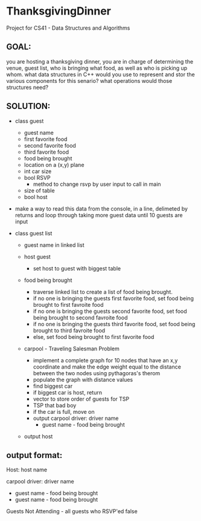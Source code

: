 # ThanksgivingDinner
Project for CS41 - Data Structures and Algorithms
## GOAL: 
you are hosting a thanksgiving dinner, you are in charge of determining the venue, guest list, who is bringing what food, as well as who is picking up whom. what data structures in C++ would you use to represent and stor the various components for this senario? what operations would those structures need?

## SOLUTION:
- class guest
	- guest name
	- first favorite food
	- second favorite food
	- third favorite food
	- food being brought
	- location on a (x,y) plane
	- int car size
	- bool RSVP
		- method to change rsvp by user input to call in main
	- size of table
	- bool host

- make a way to read this data from the console, in a line, delimeted by returns and loop through taking more guest data until 10 guests are input


- class guest list
	- guest name in linked list 
	- host guest
		- set host to guest with biggest table
	- food being brought
		- traverse linked list to create a list of food being brought. 
		- if no one is bringing the guests first favorite food, set food being brought to first favroite food
		- if no one is bringing the guests second favorite food, set food being brought to second favroite food
		- if no one is bringing the guests third favorite food, set food being brought to third favroite food
		- else, set food being brought to first favorite food
	- carpool - Traveling Salesman Problem
		- implement a complete graph for 10 nodes that have an x,y coordinate and make the edge weight equal to the distance between the two nodes using pythagoras's therom
		- populate the graph with distance values
		- find biggest car
		- if biggest car is host, return
		- vector to store order of guests for TSP
		- TSP that bad boy
		- if the car is full, move on
		- output
			carpool driver: driver name
			- guest name - food being brought

	- output host



## output format:

Host: host name

carpool driver: driver name
- guest name - food being brought
- guest name - food being brought

Guests Not Attending
	- all guests who RSVP'ed false
